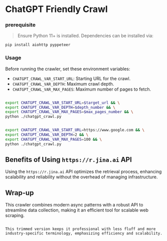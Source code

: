 # ChatGPT Friendly Crawl


### prerequisite

> Ensure Python 11+ is installed. Dependencies can be installed via:  

```bash
pip install aiohttp pyppeteer
```

### Usage

Before running the crawler, set these environment variables:
- `CHATGPT_CRAWL_VAR_START_URL`: Starting URL for the crawl.
- `CHATGPT_CRAWL_VAR_DEPTH`: Maximum crawl depth.
- `CHATGPT_CRAWL_VAR_MAX_PAGES`: Maximum number of pages to fetch.

```bash

export CHATGPT_CRAWL_VAR_START_URL=$target_url && \
export CHATGPT_CRAWL_VAR_DEPTH=$depth_number && \
export CHATGPT_CRAWL_VAR_MAX_PAGES=$max_pages_number && \
python ./chatgpt_crawl.py

```

```bash

export CHATGPT_CRAWL_VAR_START_URL=https://www.google.com && \
export CHATGPT_CRAWL_VAR_DEPTH=2 && \
export CHATGPT_CRAWL_VAR_MAX_PAGES=100 && \
python ./chatgpt_crawl.py

```

## Benefits of Using `https://r.jina.ai` API

Using the `https://r.jina.ai` API optimizes the retrieval process, enhancing scalability and reliability without the overhead of managing infrastructure.

## Wrap-up

This crawler combines modern async patterns with a robust API to streamline data collection, making it an efficient tool for scalable web scraping.
```

This trimmed version keeps it professional with less fluff and more industry-specific terminology, emphasizing efficiency and scalability.
